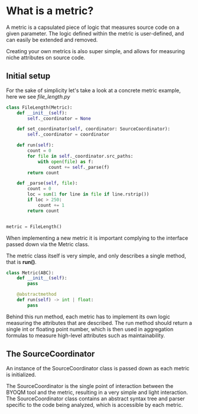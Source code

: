 # What is a metric?

A metric is a capsulated piece of logic that measures source code on a given parameter. The logic defined within the metric is user-defined, and can easily be extended and removed. 

Creating your own metrics is also super simple, and allows for measuring niche attributes on source code.

## Initial setup

For the sake of simplicity let's take a look at a concrete metric example, here we see _file_length.py_

```python
class FileLength(Metric):
    def __init__(self):
        self._coordinator = None

    def set_coordinator(self, coordinator: SourceCoordinator):
        self._coordinator = coordinator

    def run(self):
        count = 0
        for file in self._coordinator.src_paths:
            with open(file) as f:
                count += self._parse(f)
        return count

    def _parse(self, file):
        count = 0
        loc = sum(1 for line in file if line.rstrip())
        if loc > 250:
            count += 1
        return count


metric = FileLength()
```

When implementing a new metric it is important complying to the interface passed down via the Metric class. 

The metric class itself is very simple, and only describes a single method, that is **run()**.
```python
class Metric(ABC):
    def __init__(self):
        pass

    @abstractmethod
    def run(self) -> int | float:
        pass
```

Behind this run method, each metric has to implement its own logic measuring the attributes that are described. The run method should return a single int or floating point number, which is then used in aggregation formulas to measure high-level attributes such as maintainability. 

## The SourceCoordinator

An instance of the SourceCoordinator class is passed down as each metric is initialized. 

The SourceCoordinator is the single point of interaction between the BYOQM tool and the metric, resulting in a very simple and light interaction. The SourceCoordinator class contains an abstract syntax tree and parser specific to the code being analyzed, which is accessible by each metric.